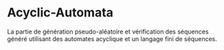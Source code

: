 Acyclic-Automata
================

La partie de génération pseudo-aléatoire et vérification des séquences généré  utilisant des automates acyclique et un langage fini de séquences.
